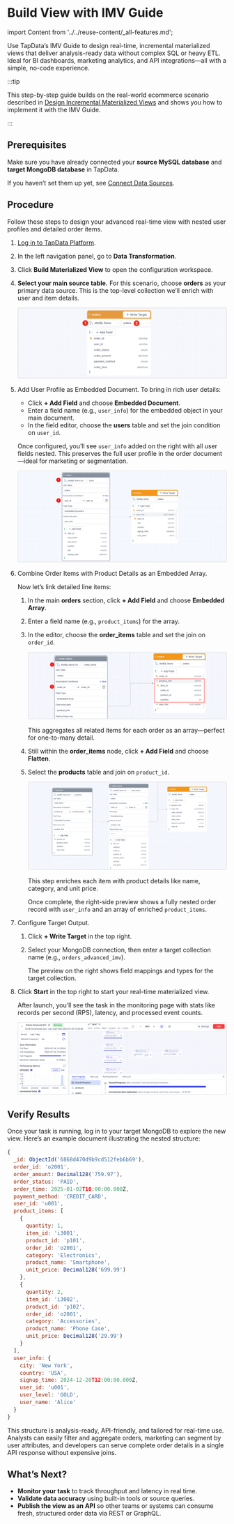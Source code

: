 # Build View with IMV Guide

import Content from '../../reuse-content/_all-features.md';

<Content />

Use TapData’s IMV Guide to design real-time, incremental materialized views that deliver analysis-ready data without complex SQL or heavy ETL. Ideal for BI dashboards, marketing analytics, and API integrations—all with a simple, no-code experience.

:::tip

This step-by-step guide builds on the real-world ecommerce scenario described in [Design Incremental Materialized Views](../overview.md) and shows you how to implement it with the IMV Guide.

:::

## Prerequisites

Make sure you have already connected your **source MySQL database** and **target MongoDB database** in TapData.  

If you haven’t set them up yet, see [Connect Data Sources](../../getting-started/connect-data-source.md).

## Procedure

Follow these steps to design your advanced real-time view with nested user profiles and detailed order items.

1. [Log in to TapData Platform](../../user-guide/log-in.md).

2. In the left navigation panel, go to **Data Transformation**.

3. Click **Build Materialized View** to open the configuration workspace.

4. **Select your main source table.**
   For this scenario, choose **orders** as your primary data source. This is the top-level collection we’ll enrich with user and item details.

   ![Select main table](../../images/select_main_table.png)

5. Add User Profile as Embedded Document.
   To bring in rich user details:

   - Click **+ Add Field** and choose **Embedded Document**.
   - Enter a field name (e.g., `user_info`) for the embedded object in your main document.
   - In the field editor, choose the **users** table and set the join condition on `user_id`.

   Once configured, you’ll see `user_info` added on the right with all user fields nested. This preserves the full user profile in the order document—ideal for marketing or segmentation.

   ![Add user_info to main table](../../images/add_user_info_to_main_table.png)

6. Combine Order Items with Product Details as an Embedded Array.

   Now let’s link detailed line items:

   1. In the main **orders** section, click **+ Add Field** and choose **Embedded Array**.

   2. Enter a field name (e.g., `product_items`) for the array.

   3. In the editor, choose the **order_items** table and set the join on `order_id`. 

      ![Add orders table to main table](../../images/add_order_items_to_main_table.png)

      This aggregates all related items for each order as an array—perfect for one-to-many detail.

   4. Still within the **order_items** node, click **+ Add Field** and choose **Flatten**.

   5. Select the **products** table and join on `product_id`.

      ![Add products to order_items table](../../images/add_products_to_order_item.png)

      This step enriches each item with product details like name, category, and unit price.

      Once complete, the right-side preview shows a fully nested order record with `user_info` and an array of enriched `product_items`.

7. Configure Target Output.

   1. Click **+ Write Target** in the top right.

   2. Select your MongoDB connection, then enter a target collection name (e.g., `orders_advanced_imv`).

      The preview on the right shows field mappings and types for the target collection.

8. Click **Start** in the top right to start your real-time materialized view.

   After launch, you’ll see the task in the monitoring page with stats like records per second (RPS), latency, and processed event counts.

   ![View task](../../images/orders_enhanced_IMV_task.png)

## Verify Results

Once your task is running, log in to your target MongoDB to explore the new view. Here’s an example document illustrating the nested structure:

```javascript
{
  _id: ObjectId('6868d470d9b9cd512feb6b69'),
  order_id: 'o2001',
  order_amount: Decimal128('759.97'),
  order_status: 'PAID',
  order_time: 2025-01-02T10:00:00.000Z,
  payment_method: 'CREDIT_CARD',
  user_id: 'u001',
  product_items: [
    {
      quantity: 1,
      item_id: 'i3001',
      product_id: 'p101',
      order_id: 'o2001',
      category: 'Electronics',
      product_name: 'Smartphone',
      unit_price: Decimal128('699.99')
    },
    {
      quantity: 2,
      item_id: 'i3002',
      product_id: 'p102',
      order_id: 'o2001',
      category: 'Accessories',
      product_name: 'Phone Case',
      unit_price: Decimal128('29.99')
    }
  ],
  user_info: {
    city: 'New York',
    country: 'USA',
    signup_time: 2024-12-20T12:00:00.000Z,
    user_id: 'u001',
    user_level: 'GOLD',
    user_name: 'Alice'
  }
}
```

This structure is analysis-ready, API-friendly, and tailored for real-time use. Analysts can easily filter and aggregate orders, marketing can segment by user attributes, and developers can serve complete order details in a single API response without expensive joins.

## What’s Next?

- **Monitor your task** to track throughput and latency in real time.
-  **Validate data accuracy** using built-in tools or source queries.
- **Publish the view as an API** so other teams or systems can consume fresh, structured order data via REST or GraphQL.